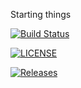 Starting things 

[![Build Status](https://travis-ci.org/Sebastian-Reid/sem.svg?branch=master)](https://travis-ci.org/Sebastian-Reid/sem)

[![LICENSE](https://img.shields.io/github/license/Sebastian-Reid/sem.svg?style=flat-square)](https://github.com/Sebastian-Reid/sem/blob/master/LICENSE)

[![Releases](https://img.shields.io/github/release/Sebastian-Reid/sem/all.svg?style=flat-square)](https://github.com/Sebastian-Reid/sem/releases)
